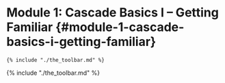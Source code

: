 # Module 1: Cascade Basics I – Getting Familiar {#module-1-cascade-basics-i-getting-familiar}

```
{% include "./the_toolbar.md" %}
```

{% include "./the\_toolbar.md" %}

